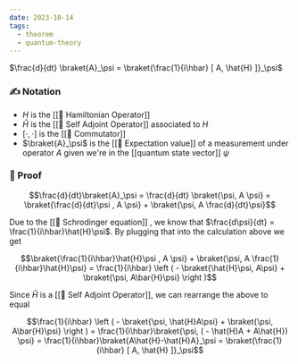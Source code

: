 ```yaml
---
date: 2023-10-14
tags:
  - theorem
  - quantum-theory
---
```

$\frac{d}{dt} \braket{A}_\psi = \braket{\frac{1}{i\hbar} [ A, \hat{H} ]}_\psi$
### ✍️ Notation
- $H$ is the [[📘 Hamiltonian Operator]]
- $\hat{H}$ is the [[📘 Self Adjoint Operator]] associated to $H$ 
- $[ \cdot , \cdot ]$ is the [[📘 Commutator]]
- $\braket{A}_\psi$ is the [[📘 Expectation value]] of a measurement under operator $A$ given we're in the [[quantum state vector]] $\psi$ 
### 🧠 Proof
$$\frac{d}{dt}\braket{A}_\psi = \frac{d}{dt} \braket{\psi, A \psi} = \braket{\frac{d}{dt}\psi , A \psi} + \braket{\psi, A \frac{d}{dt}\psi}$$

Due to the [[📕 Schrodinger equation]] , we know that $\frac{d\psi}{dt} = \frac{1}{i\hbar}\hat{H}\psi$. By plugging that into the calculation above we get  

$$\braket{\frac{1}{i\hbar}\hat{H}\psi , A \psi} + \braket{\psi, A \frac{1}{i\hbar}\hat{H}\psi} = \frac{1}{i\hbar} \left ( - \braket{\hat{H}\psi, A\psi} + \braket{\psi, A\bar{H}\psi} \right )$$

Since $\hat{H}$ is a [[📘 Self Adjoint Operator]], we can rearrange the above to equal

$$\frac{1}{i\hbar} \left ( - \braket{\psi, \hat{H}A\psi} + \braket{\psi, A\bar{H}\psi} \right ) = \frac{1}{i\hbar}\braket{\psi, ( - \hat{H}A + A\hat{H}) \psi} = \frac{1}{i\hbar}\braket{A\hat{H}-\hat{H}A}_\psi = \braket{\frac{1}{i\hbar} [ A, \hat{H} ]}_\psi$$